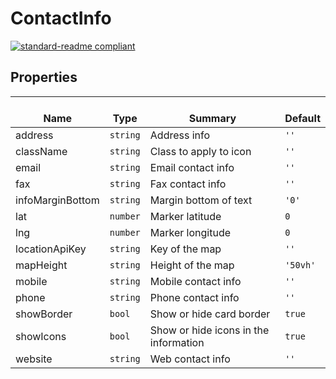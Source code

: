 # ContactInfo
  [![standard-readme compliant](https://img.shields.io/badge/standard--readme-OK-green.svg?style=flat-square)](https://github.com/RichardLitt/standard-readme)
  

  ## Properties
  | </br>Name | </br>Type | </br>Summary | </br>Default | 
| ---- | ---- | ---- | ---- |
| address | `string` | Address info | `''` |
| className | `string` | Class to apply to icon | `''` |
| email | `string` | Email contact info | `''` |
| fax | `string` | Fax contact info | `''` |
| infoMarginBottom | `string` | Margin bottom of text | `'0'` |
| lat | `number` | Marker latitude | `0` |
| lng | `number` | Marker longitude | `0` |
| locationApiKey | `string` | Key of the map | `''` |
| mapHeight | `string` | Height of the map | `'50vh'` |
| mobile | `string` | Mobile contact info | `''` |
| phone | `string` | Phone contact info | `''` |
| showBorder | `bool` | Show or hide card border | `true` |
| showIcons | `bool` | Show or hide icons in the information | `true` |
| website | `string` | Web contact info | `''` |